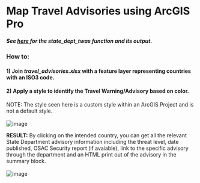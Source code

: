 # Map Travel Advisories using ArcGIS Pro
##### See [here](twaslink) for the _state_dept_twas_ function and its output.
### How to:
#### 1) Join _travel_advisories.xlsx_ with a feature layer representing countries with an ISO3 code.
#### 2) Apply a style to identify the Travel Warning/Advisory based on color.
NOTE: The style seen here is a custom style within an ArcGIS Project and is not a default style.
<br>
<br>
![image](https://github.com/user-attachments/assets/1af846e4-bb66-4d10-a8bf-505c7c423dd5)

**RESULT:** By clicking on the intended country, you can get all the relevant State Department advisory information including the threat level, date published, OSAC Security report (if avaiable), link to the specific advisory through the department and an HTML print out of the advisory in the summary block.
<br>
<br>
![image](https://github.com/user-attachments/assets/25d637d1-52da-4274-bb85-2e9355a6457b)
